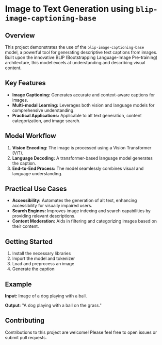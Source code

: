 # Image to Text Generation using `blip-image-captioning-base`

## Overview

This project demonstrates the use of the `blip-image-captioning-base` model, a powerful tool for generating descriptive text captions from images. Built upon the innovative BLIP (Bootstrapping Language-Image Pre-training) architecture, this model excels at understanding and describing visual content.

## Key Features

- **Image Captioning:** Generates accurate and context-aware captions for images.
- **Multi-modal Learning:** Leverages both vision and language models for comprehensive understanding.
- **Practical Applications:** Applicable to alt text generation, content categorization, and image search.

## Model Workflow

1. **Vision Encoding:** The image is processed using a Vision Transformer (ViT).
2. **Language Decoding:** A transformer-based language model generates the caption.
3. **End-to-End Process:** The model seamlessly combines visual and language understanding.

## Practical Use Cases

- **Accessibility:** Automates the generation of alt text, enhancing accessibility for visually impaired users.
- **Search Engines:** Improves image indexing and search capabilities by providing relevant descriptions.
- **Content Moderation:** Aids in filtering and categorizing images based on their content.

## Getting Started

1. Install the necessary libraries
2. Import the model and tokenizer
3. Load and preprocess an image
4. Generate the caption

## Example

**Input:** Image of a dog playing with a ball.

**Output:** "A dog playing with a ball on the grass."

## Contributing

Contributions to this project are welcome! Please feel free to open issues or submit pull requests.
